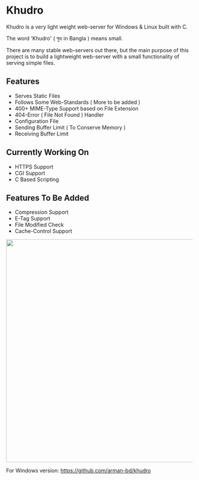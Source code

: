 # Khudro
Khudro is a very light weight web-server for Windows & Linux built with C.

The word 'Khudro' ( ক্ষুদ্র in Bangla ) means small.

There are many stable web-servers out there,
but the main purpose of this project is to
build a lightweight web-server with 
a small functionality of serving simple files.

## Features

* Serves Static Files
* Follows Some Web-Standards ( More to be added )
* 400+ MIME-Type Support based on File Extension
* 404-Error ( File Not Found ) Handler
* Configuration File
* Sending Buffer Limit ( To Conserve Memory )
* Receiving Buffer Limit

## Currently Working On
* HTTPS Support
* CGI Support
* C Based Scripting

## Features To Be Added
* Compression Support
* E-Tag Support
* File Modified Check
* Cache-Control Support


<img src="http://i.imgur.com/u2D74Fd.png" width="600">

For Windows version: https://github.com/arman-bd/khudro